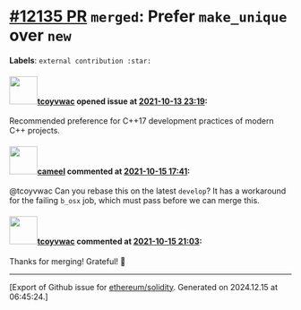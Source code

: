 # [\#12135 PR](https://github.com/ethereum/solidity/pull/12135) `merged`: Prefer `make_unique` over `new`
**Labels**: `external contribution :star:`


#### <img src="https://avatars.githubusercontent.com/u/53616399?v=4" width="50">[tcoyvwac](https://github.com/tcoyvwac) opened issue at [2021-10-13 23:19](https://github.com/ethereum/solidity/pull/12135):

Recommended preference for C++17 development practices of modern C++ projects.

#### <img src="https://avatars.githubusercontent.com/u/137030?v=4" width="50">[cameel](https://github.com/cameel) commented at [2021-10-15 17:41](https://github.com/ethereum/solidity/pull/12135#issuecomment-944480546):

@tcoyvwac Can you rebase this on the latest `develop`? It has a workaround for the failing `b_osx` job, which must pass before we can merge this.

#### <img src="https://avatars.githubusercontent.com/u/53616399?v=4" width="50">[tcoyvwac](https://github.com/tcoyvwac) commented at [2021-10-15 21:03](https://github.com/ethereum/solidity/pull/12135#issuecomment-944657975):

Thanks for merging! Grateful! :tada:


-------------------------------------------------------------------------------



[Export of Github issue for [ethereum/solidity](https://github.com/ethereum/solidity). Generated on 2024.12.15 at 06:45:24.]
